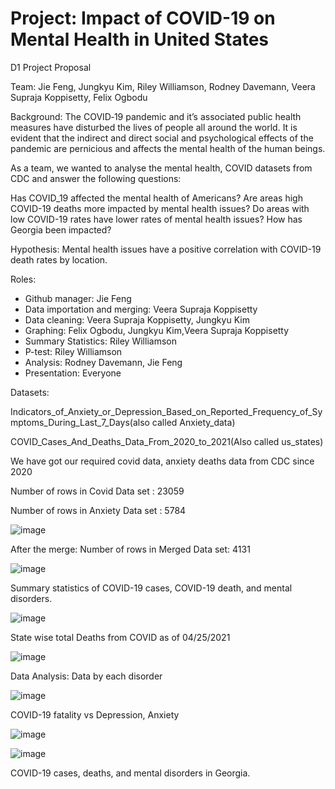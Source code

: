 # Project: Impact of COVID-19 on Mental Health in United States


D1 Project Proposal

Team: Jie Feng, Jungkyu Kim, Riley Williamson, Rodney Davemann, Veera Supraja Koppisetty, Felix Ogbodu

Background:
The COVID‑19 pandemic and it’s associated public health measures have disturbed the lives of people all around the world. It is evident that the indirect and direct social and psychological effects of the pandemic are pernicious and affects the mental health of the human beings.

As a team, we wanted to analyse the mental health, COVID datasets from CDC and answer the following questions:

Has COVID_19 affected the mental health of Americans?
Are areas high COVID-19 deaths more impacted by mental health issues?
Do areas with low COVID-19 rates have lower rates of mental health issues?
How has Georgia been impacted?

Hypothesis: Mental health issues have a positive correlation with COVID-19 death rates by location.

Roles:

- Github manager: Jie Feng
- Data importation and merging: Veera Supraja Koppisetty
- Data cleaning: Veera Supraja Koppisetty, Jungkyu Kim
- Graphing: Felix Ogbodu, Jungkyu Kim,Veera Supraja Koppisetty
- Summary Statistics: Riley Williamson
- P-test: Riley Williamson
- Analysis: Rodney Davemann, Jie Feng
- Presentation: Everyone


Datasets: 

Indicators_of_Anxiety_or_Depression_Based_on_Reported_Frequency_of_Symptoms_During_Last_7_Days(also called Anxiety_data)

COVID_Cases_And_Deaths_Data_From_2020_to_2021(Also called us_states)
 
We have got our required covid data, anxiety deaths data from CDC since 2020

Number of rows in Covid Data set : 23059

Number of rows in Anxiety Data set : 5784


![image](https://user-images.githubusercontent.com/79819331/120257632-8fc99800-c25e-11eb-85c1-9ac6e27bb6c7.png)

After the merge:
Number of rows in Merged Data set:  4131 



![image](https://user-images.githubusercontent.com/79819331/120257693-aa037600-c25e-11eb-8930-96200b15a202.png)

Summary statistics of COVID-19 cases, COVID-19 death, and mental disorders.



![image](https://user-images.githubusercontent.com/79819331/120257963-36ae3400-c25f-11eb-9e92-2fdd932d33f1.png)

State wise total Deaths from COVID as of 04/25/2021 


![image](https://user-images.githubusercontent.com/79819331/120258061-5d6c6a80-c25f-11eb-9782-7c302717a4e3.png)


Data Analysis: Data by each disorder


![image](https://user-images.githubusercontent.com/79819331/120258149-7ecd5680-c25f-11eb-9d97-a55cbedea212.png)

COVID-19 fatality  vs Depression, Anxiety


![image](https://user-images.githubusercontent.com/79819331/120258212-99073480-c25f-11eb-8a36-dc6ab3b9ea97.png)

![image](https://user-images.githubusercontent.com/79819331/120258238-a45a6000-c25f-11eb-9332-5a361e55d543.png)

COVID-19 cases, deaths, and mental disorders in Georgia.

